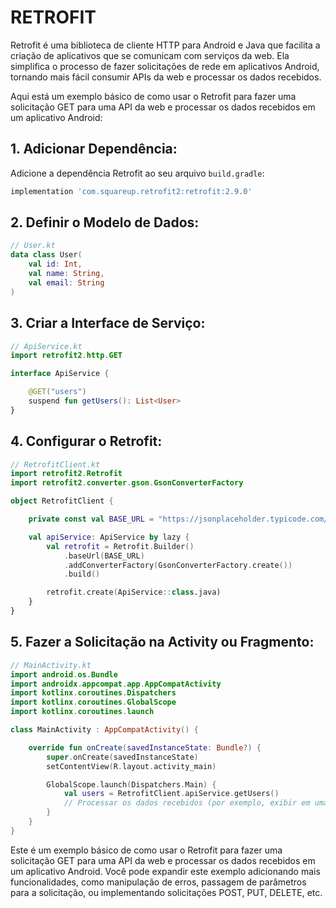 # RETROFIT
Retrofit é uma biblioteca de cliente HTTP para Android e Java que facilita a criação de aplicativos que se comunicam com serviços da web. Ela simplifica o processo de fazer solicitações de rede em aplicativos Android, tornando mais fácil consumir APIs da web e processar os dados recebidos.

Aqui está um exemplo básico de como usar o Retrofit para fazer uma solicitação GET para uma API da web e processar os dados recebidos em um aplicativo Android:

## 1. Adicionar Dependência:
Adicione a dependência Retrofit ao seu arquivo `build.gradle`:

```groovy
implementation 'com.squareup.retrofit2:retrofit:2.9.0'
```

## 2. Definir o Modelo de Dados:
```kotlin
// User.kt
data class User(
    val id: Int,
    val name: String,
    val email: String
)
```

## 3. Criar a Interface de Serviço:
```kotlin
// ApiService.kt
import retrofit2.http.GET

interface ApiService {

    @GET("users")
    suspend fun getUsers(): List<User>
}
```

## 4. Configurar o Retrofit:
```kotlin
// RetrofitClient.kt
import retrofit2.Retrofit
import retrofit2.converter.gson.GsonConverterFactory

object RetrofitClient {

    private const val BASE_URL = "https://jsonplaceholder.typicode.com/"

    val apiService: ApiService by lazy {
        val retrofit = Retrofit.Builder()
            .baseUrl(BASE_URL)
            .addConverterFactory(GsonConverterFactory.create())
            .build()

        retrofit.create(ApiService::class.java)
    }
}
```

## 5. Fazer a Solicitação na Activity ou Fragmento:
```kotlin
// MainActivity.kt
import android.os.Bundle
import androidx.appcompat.app.AppCompatActivity
import kotlinx.coroutines.Dispatchers
import kotlinx.coroutines.GlobalScope
import kotlinx.coroutines.launch

class MainActivity : AppCompatActivity() {

    override fun onCreate(savedInstanceState: Bundle?) {
        super.onCreate(savedInstanceState)
        setContentView(R.layout.activity_main)

        GlobalScope.launch(Dispatchers.Main) {
            val users = RetrofitClient.apiService.getUsers()
            // Processar os dados recebidos (por exemplo, exibir em uma RecyclerView)
        }
    }
}
```

Este é um exemplo básico de como usar o Retrofit para fazer uma solicitação GET para uma API da web e processar os dados recebidos em um aplicativo Android. Você pode expandir este exemplo adicionando mais funcionalidades, como manipulação de erros, passagem de parâmetros para a solicitação, ou implementando solicitações POST, PUT, DELETE, etc.